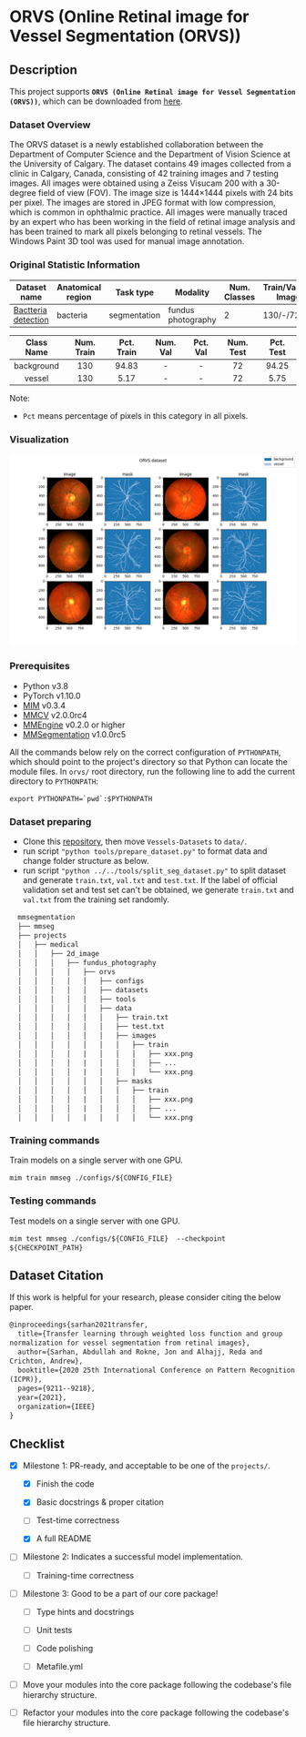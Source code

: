 # ORVS (Online Retinal image for Vessel Segmentation (ORVS))

## Description

This project supports **`ORVS (Online Retinal image for Vessel Segmentation (ORVS))`**, which can be downloaded from [here](https://opendatalab.org.cn/ORVS).

### Dataset Overview

The ORVS dataset is a newly established collaboration between the Department of Computer Science and the Department of Vision Science at the University of Calgary. The dataset contains 49 images collected from a clinic in Calgary, Canada, consisting of 42 training images and 7 testing images. All images were obtained using a Zeiss Visucam 200 with a 30-degree field of view (FOV). The image size is 1444×1444 pixels with 24 bits per pixel. The images are stored in JPEG format with low compression, which is common in ophthalmic practice. All images were manually traced by an expert who has been working in the field of retinal image analysis and has been trained to mark all pixels belonging to retinal vessels. The Windows Paint 3D tool was used for manual image annotation.

### Original Statistic Information

| Dataset name                                           | Anatomical region | Task type    | Modality           | Num. Classes | Train/Val/Test Images | Train/Val/Test Labeled | Release Date | License |
| ------------------------------------------------------ | ----------------- | ------------ | ------------------ | ------------ | --------------------- | ---------------------- | ------------ | ------- |
| [Bactteria detection](https://opendatalab.org.cn/ORVS) | bacteria          | segmentation | fundus photography | 2            | 130/-/72              | yes/-/yes              | 2020         | -       |

| Class Name | Num. Train | Pct. Train | Num. Val | Pct. Val | Num. Test | Pct. Test |
| :--------: | :--------: | :--------: | :------: | :------: | :-------: | :-------: |
| background |    130     |   94.83    |    -     |    -     |    72     |   94.25   |
|   vessel   |    130     |    5.17    |    -     |    -     |    72     |   5.75    |

Note:

- `Pct` means percentage of pixels in this category in all pixels.

### Visualization

![bac](https://raw.githubusercontent.com/uni-medical/medical-datasets-visualization/main/2d/semantic_seg/fundus_photography/orvs/ORVS_dataset.png)

### Prerequisites

- Python v3.8
- PyTorch v1.10.0
- [MIM](https://github.com/open-mmlab/mim) v0.3.4
- [MMCV](https://github.com/open-mmlab/mmcv) v2.0.0rc4
- [MMEngine](https://github.com/open-mmlab/mmengine) v0.2.0 or higher
- [MMSegmentation](https://github.com/open-mmlab/mmsegmentation) v1.0.0rc5

All the commands below rely on the correct configuration of `PYTHONPATH`, which should point to the project's directory so that Python can locate the module files. In `orvs/` root directory, run the following line to add the current directory to `PYTHONPATH`:

```shell
export PYTHONPATH=`pwd`:$PYTHONPATH
```

### Dataset preparing

- Clone this [repository](https://github.com/AbdullahSarhan/ICPRVessels), then move `Vessels-Datasets` to `data/`.
- run script `"python tools/prepare_dataset.py"` to format data and change folder structure as below.
- run script `"python ../../tools/split_seg_dataset.py"` to split dataset and generate `train.txt`, `val.txt` and `test.txt`. If the label of official validation set and test set can't be obtained, we generate `train.txt` and `val.txt` from the training set randomly.

```none
  mmsegmentation
  ├── mmseg
  ├── projects
  │   ├── medical
  │   │   ├── 2d_image
  │   │   │   ├── fundus_photography
  │   │   │   │   ├── orvs
  │   │   │   │   │   ├── configs
  │   │   │   │   │   ├── datasets
  │   │   │   │   │   ├── tools
  │   │   │   │   │   ├── data
  │   │   │   │   │   │   ├── train.txt
  │   │   │   │   │   │   ├── test.txt
  │   │   │   │   │   │   ├── images
  │   │   │   │   │   │   │   ├── train
  │   │   │   │   |   │   │   │   ├── xxx.png
  │   │   │   │   |   │   │   │   ├── ...
  │   │   │   │   |   │   │   │   └── xxx.png
  │   │   │   │   │   │   ├── masks
  │   │   │   │   │   │   │   ├── train
  │   │   │   │   |   │   │   │   ├── xxx.png
  │   │   │   │   |   │   │   │   ├── ...
  │   │   │   │   |   │   │   │   └── xxx.png
```

### Training commands

Train models on a single server with one GPU.

```shell
mim train mmseg ./configs/${CONFIG_FILE}
```

### Testing commands

Test models on a single server with one GPU.

```shell
mim test mmseg ./configs/${CONFIG_FILE}  --checkpoint ${CHECKPOINT_PATH}
```

<!-- List the results as usually done in other model's README. [Example](https://github.com/open-mmlab/mmsegmentation/tree/dev-1.x/configs/fcn#results-and-models)

You should claim whether this is based on the pre-trained weights, which are converted from the official release; or it's a reproduced result obtained from retraining the model in this project. -->

## Dataset Citation

If this work is helpful for your research, please consider citing the below paper.

```
@inproceedings{sarhan2021transfer,
  title={Transfer learning through weighted loss function and group normalization for vessel segmentation from retinal images},
  author={Sarhan, Abdullah and Rokne, Jon and Alhajj, Reda and Crichton, Andrew},
  booktitle={2020 25th International Conference on Pattern Recognition (ICPR)},
  pages={9211--9218},
  year={2021},
  organization={IEEE}
}
```

## Checklist

- [x] Milestone 1: PR-ready, and acceptable to be one of the `projects/`.

  - [x] Finish the code

  - [x] Basic docstrings & proper citation

  - [ ] Test-time correctness

  - [x] A full README

- [ ] Milestone 2: Indicates a successful model implementation.

  - [ ] Training-time correctness

- [ ] Milestone 3: Good to be a part of our core package!

  - [ ] Type hints and docstrings

  - [ ] Unit tests

  - [ ] Code polishing

  - [ ] Metafile.yml

- [ ] Move your modules into the core package following the codebase's file hierarchy structure.

- [ ] Refactor your modules into the core package following the codebase's file hierarchy structure.
